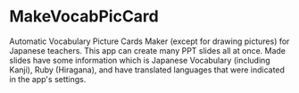 # MakeVocabPicCard
Automatic Vocabulary Picture Cards Maker (except for drawing pictures) for Japanese teachers. This app can create many PPT slides all at once. Made slides have some information which is Japanese Vocabulary (including Kanji), Ruby (Hiragana), and have translated languages that were indicated in the app's settings. 
